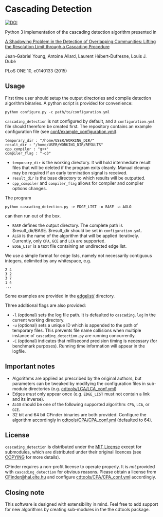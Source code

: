 # Cascading Detection
[![DOI](https://zenodo.org/badge/18575/jg-you/cascading_detection.svg)](https://zenodo.org/badge/latestdoi/18575/jg-you/cascading_detection)

Python 3 implementation of the cascading detection algorithm presented in 

[A Shadowing Problem in the Detection of Overlapping Communities: Lifting the Resolution Limit through a Cascading Procedure](http://journals.plos.org/plosone/article?id=10.1371/journal.pone.0140133)

Jean-Gabriel Young, Antoine Allard, Laurent Hébert-Dufresne, Louis J. Dubé

PLoS ONE 10, e0140133 (2015)


## Usage
First time user should setup the output directories and compile detection algorithm binaries.
A python script is provided for convenience:

    python configure.py -c path/to/configuration.yml

`cascading_detection` is not configured by default, and a `configuration.yml` file should therefore be created first.
The repository contains an example configuration file (see [conf/example_configuration.yml](conf/example_configuration.yml)).

    temporary_dir : "/home/USER/WORKING_DIR/"
    result_dir : "/home/USER/WORKING_DIR/RESULTS"
    cpp_compiler : "g++"
    compiler_flag : "-o3"

* `temporary_dir` is the working directory. 
It will hold intermediate result files that will be deleted if the program exits cleanly.
Manual cleanup may be required if an early termination signal is received.
* `result_dir` is the base directory to which results will be outputted.
* `cpp_compiler` and `compiler_flag` allows for compiler and compiler options changes.

The program

    python cascading_detection.py -e EDGE_LIST -o BASE -a AGLO

can then run out of the box.

* `BASE` defines the output directory. The complete path is $result_dir/BASE. $result_dir should be set in `configuration.yml`.
* `ALGO` is the name of the algorithm that will be applied iteratively. Currently, only `CPA`, `GCE` and `LCA` are supported.
* `EDGE_LIST` is a text file containing an undirected edge list.

We use a simple format for edge lists, namely not necessarily contiguous integers, delimited by any whitespace, e.g.


    2 4
    3 2
    3 7
    1 4
    ...

Some examples are provided in the [edgelist/](edgelist/) directory.


Three additional flags are also provided:

* `-l` (optional) sets the log file path. It is defaulted to `cascading.log` in the current working directory.
* `-u` (optional) sets a unique ID which is appended to the path of temporary files. This prevents file name collisions when multiple instance of  `cascading_detection.py` are running concurrently. 
* `-C` (optional) indicates that millisecond precision timing is necessary (for benchmark purposes). Running time information will appear in the logfile.


## Important notes

* Algorithms are applied as prescribed by the original authors, but parameters can be tweaked by modifying the configuration files in sub-module directories (e.g. [cdtools/LCA/LCA_conf.yml](cdtools/LCA/LCA_conf.yml))
* Edges *must* only appear once (e.g. `EDGE_LIST` must not contain a link and its inverse).
* `ALGO` should be one of the following supported algorithm: `CPA`, `LCA`, or `GCE`.
* 32 bit and 64 bit CFinder binaries are both provided. Configure the algorithm  accordingly in [cdtools/CPA/CPA_conf.yml](cdtools/CPA/CPA_conf.yml) (defaulted to 64).


## License
`cascading_detection` is distributed under the [MIT License](COPYING) except for submodules, which are distributed under their original licences (see  [COPYING](COPYING) for more details).

CFinder requires a non-profit license to operate properly.
It is *not* provided with `cascading_detection` for obvious reasons.
Please obtain a license from [CFinder@hal.elte.hu](CFinder@hal.elte.hu) and configure  [cdtools/CPA/CPA_conf.yml](cdtools/CPA/CPA_conf.yml) accordingly.

## Closing note

This software is designed with extensibility in mind.
Feel free to add support for new algorithms by creating sub-modules in the the cdtools package.
